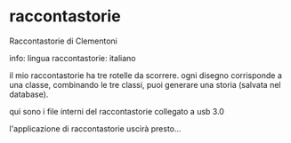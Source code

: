 # raccontastorie
Raccontastorie di Clementoni

info: 
lingua raccontastorie: italiano 

il mio raccontastorie ha tre rotelle da scorrere. ogni disegno corrisponde a una classe, combinando le tre classi, puoi generare una storia (salvata nel database). 

qui sono i file interni del raccontastorie  collegato a usb 3.0

l'applicazione di raccontastorie uscirà presto...
